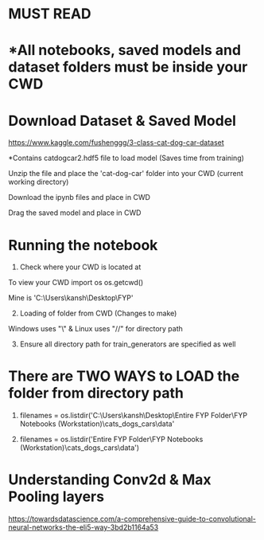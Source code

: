 # MUST READ #

# *All notebooks, saved models and dataset folders must be inside your CWD

# Download Dataset & Saved Model
https://www.kaggle.com/fushenggg/3-class-cat-dog-car-dataset

*Contains catdogcar2.hdf5 file to load model (Saves time from training)

Unzip the file and place the 'cat-dog-car' folder into your CWD (current working directory) 

Download the ipynb files and place in CWD

Drag the saved model and place in CWD 

# Running the notebook 
1. Check where your CWD is located at

To view your CWD import os os.getcwd()

Mine is 'C:\Users\kansh\Desktop\FYP'

2. Loading of folder from CWD (Changes to make)

Windows uses "\\" & Linux uses "//" for directory path

3. Ensure all directory path for train_generators are specified as well

# There are TWO WAYS to LOAD the folder from directory path
1. filenames = os.listdir('C:\Users\kansh\Desktop\Entire FYP Folder\FYP Notebooks (Workstation)\cats_dogs_cars\data'

2. filenames = os.listdir('Entire FYP Folder\FYP Notebooks (Workstation)\cats_dogs_cars\data')

# Understanding Conv2d & Max Pooling layers

https://towardsdatascience.com/a-comprehensive-guide-to-convolutional-neural-networks-the-eli5-way-3bd2b1164a53
